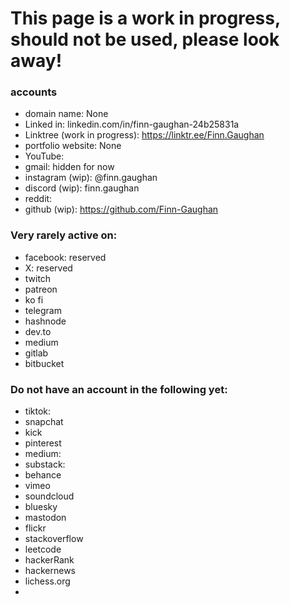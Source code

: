 # This page is a work in progress, should not be used, please look away!


### accounts
- domain name: None
- Linked in: linkedin.com/in/finn-gaughan-24b25831a
- Linktree (work in progress): https://linktr.ee/Finn.Gaughan
- portfolio website: None
- YouTube: 
- gmail: hidden for now
- instagram (wip): @finn.gaughan
- discord (wip): finn.gaughan
- reddit: 
- github (wip): https://github.com/Finn-Gaughan

### Very rarely active on:
- facebook: reserved
- X: reserved
- twitch
- patreon
- ko fi
- telegram
- hashnode
- dev.to
- medium
- gitlab
- bitbucket


### Do not have an account in the following yet:
- tiktok:
- snapchat
- kick
- pinterest
- medium:
- substack:
- behance
- vimeo
- soundcloud
- bluesky
- mastodon
- flickr
- stackoverflow
- leetcode
- hackerRank
- hackernews
- lichess.org
- 

<!--
**Finn-Gaughan/Finn-Gaughan** is a ✨ _special_ ✨ repository because its `README.md` (this file) appears on your GitHub profile.

Here are some ideas to get you started:

- 🔭 I’m currently working on ...
- 🌱 I’m currently learning ...
- 👯 I’m looking to collaborate on ...
- 🤔 I’m looking for help with ...
- 💬 Ask me about ...
- 📫 How to reach me: ...
- 😄 Pronouns: ...
- ⚡ Fun fact: ...
-->

